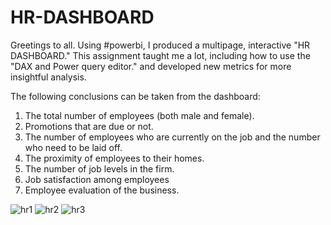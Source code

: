 # HR-DASHBOARD
Greetings to all.
Using #powerbi, I produced a multipage, interactive "HR DASHBOARD." 
This assignment taught me a lot, including how to use the "DAX and Power query editor." and developed new metrics for more insightful analysis.

The following conclusions can be taken from the dashboard:
1. The total number of employees (both male and female).
2. Promotions that are due or not.
3. The number of employees who are currently on the job and the number who need to be laid off.
4. The proximity of employees to their homes.
5. The number of job levels in the firm.
6. Job satisfaction among employees
7. Employee evaluation of the business.

![hr1](https://github.com/Divyansh2202/HR-DASHBOARD/assets/89789264/10483254-ca79-4e9d-93bd-654a1b0a45da)
![hr2](https://github.com/Divyansh2202/HR-DASHBOARD/assets/89789264/9a0464f6-92aa-4cdd-8330-2a466020b624)
![hr3](https://github.com/Divyansh2202/HR-DASHBOARD/assets/89789264/e4966265-f43c-420a-8647-da6d48ff5cf3)

